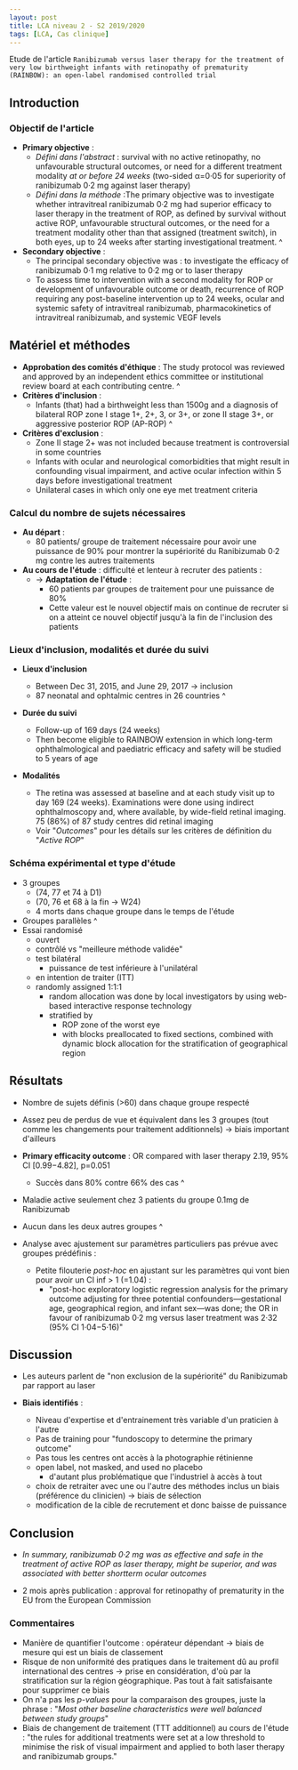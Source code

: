 ```yaml
---
layout: post
title: LCA niveau 2 - S2 2019/2020
tags: [LCA, Cas clinique]
---
```


Etude de l'article `Ranibizumab versus laser therapy for the treatment of very low birthweight infants with retinopathy of prematurity (RAINBOW): an open-label randomised controlled trial`

## Introduction

### Objectif de l'article

- **Primary objective** :
  - *Défini dans l'abstract* : survival with no active retinopathy, no unfavourable structural outcomes, or need for a different treatment modality *at or before 24 weeks* (two-sided α=0·05 for superiority of ranibizumab 0·2 mg against laser therapy)
  - *Défini dans la méthode* :The primary objective was to investigate whether intravitreal ranibizumab 0·2 mg had superior efficacy to laser therapy in the treatment of ROP, as defined by survival without active ROP, unfavourable structural outcomes, or the need for a treatment modality other than that assigned (treatment switch), in both eyes, up to 24 weeks after starting investigational treatment.
^
- **Secondary objective** :
  - The principal secondary objective was : to investigate the efficacy of ranibizumab 0·1 mg relative to 0·2 mg or to laser therapy
  - To assess time to intervention with a second modality for ROP or development of unfavourable outcome or death, recurrence of ROP requiring any post-baseline intervention up to 24 weeks, ocular and systemic safety of intravitreal ranibizumab, pharmacokinetics of intravitreal ranibizumab, and systemic VEGF levels

## Matériel et méthodes

- **Approbation des comités d'éthique** : The study protocol was reviewed and approved by an independent
ethics committee or institutional review board at each contributing centre.
^
- **Critères d'inclusion** :
  - Infants (that) had a birthweight less than 1500g and a diagnosis of bilateral ROP zone I stage 1+, 2+, 3, or 3+, or zone II stage 3+, or aggressive posterior ROP (AP-ROP)
^
- **Critères d'exclusion** :
  - Zone II stage 2+ was not included because treatment is controversial in some countries
  - Infants with ocular and neurological comorbidities that might result in confounding visual impairment, and active ocular infection within 5 days before investigational treatment
  - Unilateral cases in which only one eye met treatment criteria

### Calcul du nombre de sujets nécessaires

- **Au départ** :
  - 80 patients/ groupe de traitement nécessaire pour avoir une puissance de 90% pour montrer la supériorité du Ranibizumab 0·2 mg contre les autres traitements
- **Au cours de l'étude** : difficulté et lenteur à recruter des patients :
  - -> **Adaptation de l'étude** :
    - 60 patients par groupes de traitement pour une puissance de 80%
    - Cette valeur est le nouvel objectif mais on continue de recruter si on a atteint ce nouvel objectif jusqu'à la fin de l'inclusion des patients

### Lieux d'inclusion, modalités et durée du suivi

- **Lieux d'inclusion**
  - Between Dec 31, 2015, and June 29, 2017 -> inclusion
  - 87 neonatal and ophtalmic centres in 26 countries
^
- **Durée du suivi**
  - Follow-up of 169 days (24 weeks)
  - Then become eligible to RAINBOW extension in which long-term ophthalmological and paediatric efficacy and safety will be studied to 5 years of age

- **Modalités**
  - The retina was assessed at baseline and at each study visit up to day 169 (24 weeks). Examinations were done using indirect ophthalmoscopy and, where available, by wide-field retinal imaging. 75 (86%) of 87 study centres did retinal imaging
  - Voir "*Outcomes*" pour les détails sur les critères de définition du "*Active ROP*"

### Schéma expérimental et type d'étude

- 3 groupes
  - (74, 77 et 74 à D1)
  - (70, 76 et 68 à la fin -> W24)
  - 4 morts dans chaque groupe dans le temps de l'étude
- Groupes parallèles
^
- Essai randomisé
  - ouvert
  - contrôlé vs "meilleure méthode validée"
  - test bilatéral
    - puissance de test inférieure à l'unilatéral
  - en intention de traiter (ITT)
  - randomly assigned 1:1:1
    - random allocation was done by local investigators by using web-based interactive response technology
    - stratified by
      - ROP zone of the worst eye
      - with blocks preallocated to fixed sections, combined with dynamic block allocation for the stratification of geographical region

## Résultats

- Nombre de sujets définis (>60) dans chaque groupe respecté
- Assez peu de perdus de vue et équivalent dans les 3 groupes (tout comme les changements pour traitement additionnels) -> biais important d'ailleurs

- **Primary efficacity outcome** : OR compared with laser therapy 2.19, 95% CI [0.99−4.82], p=0.051
  - Succès dans 80% contre 66% des cas
^
- Maladie active seulement chez 3 patients du groupe 0.1mg de Ranibizumab
- Aucun dans les deux autres groupes
^
- Analyse avec ajustement sur paramètres particuliers pas prévue avec groupes prédéfinis :
  - Petite filouterie *post-hoc* en ajustant sur les paramètres qui vont bien pour avoir un CI inf > 1 (=1.04) :
    - "post-hoc exploratory logistic regression analysis for the primary outcome adjusting for three potential confounders—gestational age, geographical region, and infant sex—was done; the OR in favour of ranibizumab 0·2 mg versus laser treatment was 2·32 (95% CI 1·04−5·16)"

## Discussion

- Les auteurs parlent de "non exclusion de la supériorité" du Ranibizumab par rapport au laser

- **Biais identifiés** :
  - Niveau d'expertise et d'entrainement très variable d'un praticien à l'autre
  - Pas de training pour "fundoscopy to determine the primary outcome"
  - Pas tous les centres ont accès à la photographie rétinienne
  - open label, not masked, and used no placebo
    - d'autant plus problématique que l'industriel à accès à tout
  - choix de retraiter avec une ou l'autre des méthodes inclus un biais (préférence du clinicien) -> biais de sélection
  - modification de la cible de recrutement et donc baisse de puissance

## Conclusion

- *In summary, ranibizumab 0·2 mg was as effective and safe in the treatment of active ROP as laser therapy, might be superior, and was associated with better shortterm ocular outcomes*

- 2 mois après publication : approval for retinopathy of prematurity in the EU from the European Commission

### Commentaires

- Manière de quantifier l'outcome : opérateur dépendant -> biais de mesure qui est un biais de classement
- Risque de non uniformité des pratiques dans le traitement dû au profil international des centres -> prise en considération, d'où par la stratification sur la région géographique. Pas tout à fait satisfaisante pour supprimer ce biais
- On n'a pas les *p-values* pour la comparaison des groupes, juste la phrase : "*Most other baseline characteristics were well balanced between study groups*"
- Biais de changement de traitement (TTT additionnel) au cours de l'étude : "the rules for additional treatments were set at a low threshold to minimise the risk of visual impairment and applied to both laser therapy and ranibizumab groups."
